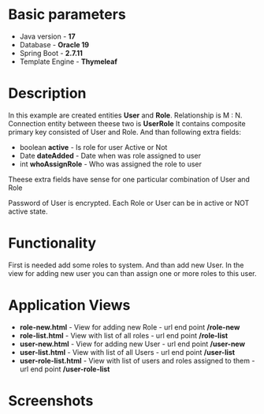 # Basic parameters
+ Java version - **17**
+ Database - **Oracle 19**
+ Spring Boot - **2.7.11**
+ Template Engine - **Thymeleaf**

# Description
In this example are created entities **User** and **Role**. Relationship is M : N. Connection entity between theese two is **UserRole**
It contains composite primary key consisted of User and Role. And than following extra fields:
+ boolean **active** 		- Is role for user Active or Not 
+ Date **dateAdded**  		- Date when was role assigned to user
+ int **whoAssignRole** 	- Who was assigned the role to user

Theese extra fields have sense for one particular combination of User and Role

Password of User is encrypted. Each Role or User can be in active or NOT active state.

# Functionality
First is needed add some roles to system. And than add new User. In the view for adding new user you can than assign one or more
roles to this user. 

# Application Views 
+ **role-new.html** - View for adding new Role - url end point **/role-new**
+ **role-list.html** - View with list of all roles - url end point **/role-list**
+ **user-new.html** - View for adding new User - url end point **/user-new**
+ **user-list.html** - View with list of all Users - url end point **/user-list**
+ **user-role-list.html** - View with list of users and roles assigned to them - url end point **/user-role-list**

# Screenshots
